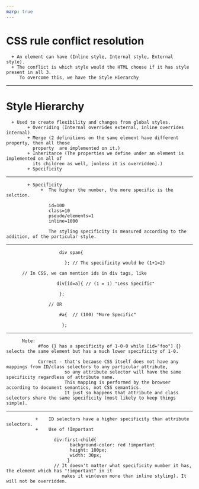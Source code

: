 ```yaml
---
marp: true
---
```


# CSS rule conflict resolution

      + An element can have (Inline style, Internal style, External style).
      + The conflict is which style would the HTML choose if it has style present in all 3.
         To overcome this, we have the Style Hierarchy

---

# Style Hierarchy

      + Used to create flexibility and changes from global styles.
            + Overriding (Internal overrides external, inline overrides internal)
            + Merge (2 definitions on the same element have different property, then all those 
              property  are implemented on it.) 
            + Inheritance (The properties we define under an element is implemented on all of 
              its children as well, [unless it is overridden].)
            + Specificity 

---

            + Specificity
                 +  The higher the number, the more specific is the selction.

                    id=100
                    class=10
                    pseudo/elements=1
                    inline=1000
                    
                    The styling specificity is measured according to the addition, of the particular style.

---

                        div span{
                    
                          }; // The specificity would be (1+1=2)

          // In CSS, we can mention ids in div tags, like 

                       div[id=a]{ // (1 = 1) "Less Specific"

                        }; 

                    // OR

                        #a{  // (100) "More Specific"

                         };

---

          Note:
                #foo {} has a specificity of 1-0-0 while [id="foo"] {} selects the same element but has a much lower specificity of 1-0. 

                Correct - that's because CSS itself does not have any mappings from ID/class selectors to any particular attribute,  
                          so any attribute selector will have the same specificity regardless of attribute name.
                          This mapping is performed by the browser according to document semantics, not CSS semantics.
                          It just so happens that attribute and class selectors share the same specificity (most likely to keep things simple).

---

               +    ID selectors have a higher specificity than attribute selectors.
               +    Use of !Important 

                      div:first-child{
                            background-color: red !important
                            height: 100px;
                            width: 30px;
                           }
                      // It doesn't matter what specificity number it has, the element which has "!important" in it
                         makes it win(even more than inline styling). It will not be overridden.